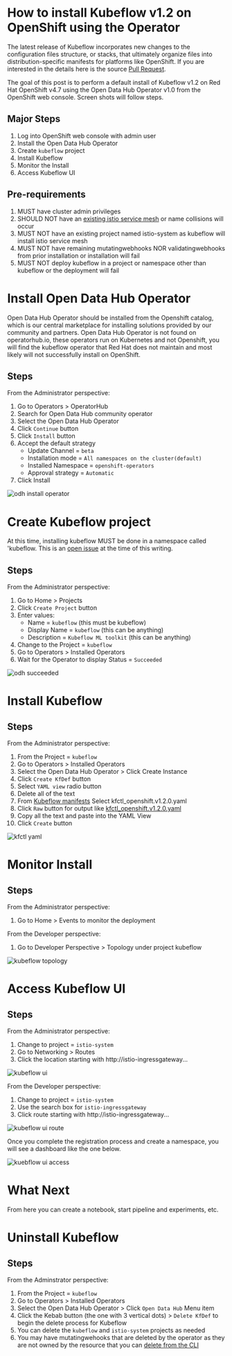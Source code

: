 # How to install Kubeflow v1.2 on OpenShift using the Operator

The latest release of Kubeflow incorporates new changes to the configuration files structure, or stacks, that ultimately organize files into distribution-specific manifests for platforms like OpenShift. If you are interested in the details here is the source [Pull Request](https://github.com/kubeflow/manifests/pull/1739). 

The goal of this post is to perform a default install of Kubeflow v1.2 on Red Hat OpenShift v4.7 using the Open Data Hub Operator v1.0 from the OpenShift web console. Screen shots will follow steps.

## Major Steps
1. Log into OpenShift web console with admin user
1. Install the Open Data Hub Operator
1. Create `kubeflow` project
1. Install Kubeflow
1. Monitor the Install
1. Access Kubeflow UI

## Pre-requirements
1. MUST have cluster admin privileges
1. SHOULD NOT have an [existing istio service mesh](https://istio.io/latest/docs/ops/deployment/deployment-models/#multiple-meshes) or name collisions will occur
1. MUST NOT have an existing project named istio-system as kubeflow will install istio service mesh
1. MUST NOT have remaining mutatingwebhooks NOR validatingwebhooks from prior installation or installation will fail
1. MUST NOT deploy kubeflow in a project or namespace other than kubeflow or the deployment will fail

# Install Open Data Hub Operator
Open Data Hub Operator should be installed from the Openshift catalog, which is our central marketplace for installing solutions provided by our community and partners. Open Data Hub Operator is not found on operatorhub.io, these operators run on Kubernetes and not Openshift, you will find the kubeflow operator that Red Hat does not maintain and most likely will not successfully install on OpenShift.

## Steps
From the Administrator perspective:
1. Go to Operators > OperatorHub
1. Search for Open Data Hub community operator
1. Select the Open Data Hub Operator
1. Click `Continue` button
1. Click `Install` button
1. Accept the default strategy
   - Update Channel = `beta`
   - Installation mode = `All namespaces on the cluster(default)`
   - Installed Namespace = `openshift-operators`
   - Approval strategy = `Automatic`
1. Click Install

![odh install operator](./images/odh-install.png)

# Create Kubeflow project
At this time, installing kubeflow MUST be done in a namespace called 'kubeflow. This is an [open issue](https://github.com/kubeflow/kubeflow/issues/5647) at the time of this writing.

## Steps
From the Administrator perspective:
1. Go to Home > Projects 
1. Click `Create Project` button
1. Enter values:
   - Name = `kubeflow` (this must be kubeflow)
   - Display Name = `kubeflow` (this can be anything)
   - Description = `Kubeflow ML toolkit` (this can be anything)
1. Change to the Project = `kubeflow`
1. Go to Operators > Installed Operators
1. Wait for the Operator to display Status = `Succeeded`

![odh succeeded](./images/odh-succeeded.png)

# Install Kubeflow

## Steps
From the Administrator perspective:
1. From the Project = `kubeflow`
1. Go to Operators > Installed Operators
1. Select the Open Data Hub Operator > Click Create Instance 
1. Click `Create KfDef` button
1. Select `YAML view` radio button
1. Delete all of the text
1. From [Kubeflow manifests](https://github.com/kubeflow/manifests/tree/master/distributions/kfdef) Select kfctl_openshift.v1.2.0.yaml
1. Click `Raw` button for output like [kfctl_openshift.v1.2.0.yaml](https://raw.githubusercontent.com/kubeflow/manifests/master/distributions/kfdef/kfctl_openshift.v1.2.0.yaml)
1. Copy all the text and paste into the YAML View
1. Click `Create` button

![kfctl yaml](./images/kfctl-yaml.png)

# Monitor Install

## Steps
From the Administrator perspective:
1. Go to Home > Events to monitor the deployment

From the Developer perspective:
1. Go to Developer Perspective > Topology under project kubeflow

![kubeflow topology](./images/kfctl-topology.png)

# Access Kubeflow UI

## Steps 
From the Administrator perspective:
1. Change to project = `istio-system`
1. Go to Networking > Routes
1. Click the location starting with http://istio-ingressgateway...

![kubeflow ui](./images/kubeflow-dashboard.png)

From the Developer perspective:
1. Change to project = `istio-system`
1. Use the search box for `istio-ingressgateway`
1. Click route starting with http://istio-ingressgateway...

![kubeflow ui route](./images/kubeflow-route.png)

Once you complete the registration process and create a namespace, you will see a dashboard like the one below.

![kuebflow ui access](./images/kubeflow-ui.png)

# What Next
From here you can create a notebook, start pipeline and experiments, etc.

# Uninstall Kubeflow

## Steps
From the Adminstrator perspective:
1. From the Project = `kubeflow`
1. Go to Operators > Installed Operators
1. Select the Open Data Hub Operator > Click `Open Data Hub` Menu item
1. Click the Kebab button (the one with 3 vertical dots) > `Delete KfDef` to begin the delete process for Kubeflow
1. You can delete the `kubeflow` and `istio-system` projects as needed
1. You may have mutatingwehooks that are deleted by the operator as they are not owned by the resource that you can [delete from the CLI](https://www.kubeflow.org/docs/openshift/uninstall-kubeflow/)
